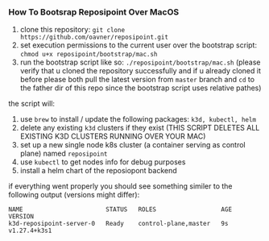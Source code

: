 ### How To Bootsrap Reposipoint Over MacOS

1. clone this repository: `git clone https://github.com/oavner/reposipoint.git`
2. set execution permissions to the current user over the bootstrap script: `chmod u+x reposipoint/bootstrap/mac.sh`
3. run the bootstrap script like so: `./reposipoint/bootstrap/mac.sh` (please verify that u cloned the repository successfully and if u already cloned it before please both pull the latest version from `master` branch and `cd` to the father dir of this repo since the bootstrap script uses relative pathes)

the script will:
1. use `brew` to install / update the following packages: `k3d, kubectl, helm`
2. delete any existing `k3d` clusters if they exist (THIS SCRIPT DELETES ALL EXISTING K3D CLUSTERS RUNNING OVER YOUR MAC)
2. set up a new single node k8s cluster (a container serving as control plane) named `reposipoint`
3. use `kubectl` to get nodes info for debug purposes
4. install a helm chart of the reposiopont backend

if everything went properly you should see something similer to the following output (versions might differ):
```
NAME                       STATUS   ROLES                  AGE   VERSION
k3d-reposipoint-server-0   Ready    control-plane,master   9s    v1.27.4+k3s1
```